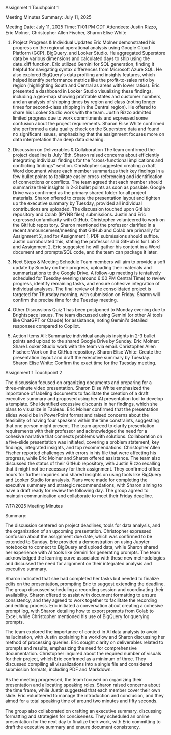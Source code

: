 Assignmet 1 Touchpoint 1

Meeting Minutes Summary: July 11, 2025

Meeting Date: July 11, 2025 Time: 11:01 PM CDT Attendees: Justin Rizzo, Eric Molner, Christopher Allen Fischer, Sharon Elise White

1. Project Progress & Individual Updates
Eric Molner demonstrated his progress on the regional operational analysis using Google Cloud Platform (GCP), BigQuery, and Looker Studio.
He aggregated Superstore data by various dimensions and calculated days to ship using the date_diff function.
Eric utilized Gemini for SQL generation, finding it helpful for navigating syntax differences from Microsoft Azure SQL.
He also explored BigQuery's data profiling and insights features, which helped identify performance metrics like the profit-to-sales ratio by region (highlighting South and Central as areas with lower ratios).
Eric presented a dashboard in Looker Studio visualizing these findings, including a geo-map showing profitable states and customer numbers, and an analysis of shipping times by region and class (noting longer times for second-class shipping in the Central region).
He offered to share his Looker Studio work with the team.
Justin Rizzo admitted limited progress due to work commitments and expressed some confusion about the project requirements.
Sharon Elise White confirmed she performed a data quality check on the Superstore data and found no significant issues, emphasizing that the assignment focuses more on data interpretation than deep data cleaning.

2. Discussion on Deliverables & Collaboration
The team confirmed the project deadline is July 18th.
Sharon raised concerns about efficiently integrating individual findings for the "cross-functional implications and conflicting findings" section.
Christopher suggested creating a draft Word document where each member summarizes their key findings in a few bullet points to facilitate easier cross-referencing and identification of connections or conflicts.
The team agreed that each member should summarize their insights in 2-3 bullet points as soon as possible.
Google Drive was confirmed as the primary shared folder for all project materials.
Sharon offered to create the presentation layout and tighten up the executive summary by Tuesday, provided all individual contributions are uploaded.
The discussion touched upon GitHub repository and Colab (IPYNB files) submissions.
Justin and Eric expressed unfamiliarity with GitHub. Christopher volunteered to work on the GitHub repository.
Sharon mentioned the professor clarified in a recent announcement/meeting that GitHub and Colab are primarily for Assignment 2, and for Assignment 1, PDF submissions should suffice. Justin corroborated this, stating the professor said GitHub is for Lab 2 and Assignment 2. Eric suggested he will gather his content in a Word document and prompts/SQL code, and the team can package it later.

3. Next Steps & Meeting Schedule
Team members will aim to provide a soft update by Sunday on their progress, uploading their materials and summarizations to the Google Drive.
A follow-up meeting is tentatively scheduled for Tuesday evening (around 6:00 PM Central Time) to review progress, identify remaining tasks, and ensure cohesive integration of individual analyses.
The final review of the consolidated project is targeted for Thursday morning, with submission on Friday.
Sharon will confirm the precise time for the Tuesday meeting.

4. Other Discussions
Quiz 1 has been postponed to Monday evening due to Brightspace issues. The team discussed using Gemini (or other AI tools like ChatGPT or Claude) for assistance, noting Gemini's detailed responses compared to Copilot.

5. Action Items
All: Summarize individual analysis insights in 2-3 bullet points and upload to the shared Google Drive by Sunday.
Eric Molner: Share Looker Studio work with the team via email.
Christopher Allen Fischer: Work on the GitHub repository.
Sharon Elise White: Create the presentation layout and draft the executive summary by Tuesday.
Sharon Elise White: Confirm the exact time for the Tuesday meeting.

Assignment 1 Touchpoint 2

The discussion focused on organizing documents and preparing for a three-minute video presentation. Sharon Elise White emphasized the importance of labeling documents to facilitate the creation of a draft executive summary and proposed using her AI presentation tool to develop a template. She identified excessive discounts in her findings, which she plans to visualize in Tableau.
Eric Molner confirmed that the presentation slides would be in PowerPoint format and raised concerns about the feasibility of having four speakers within the time constraints, suggesting that one person might present. The team agreed to clarify presentation requirements with their professor and acknowledged the need for a cohesive narrative that connects problems with solutions.
Collaboration on a five-slide presentation was initiated, covering a problem statement, key findings, integrated insights, and top recommendations. Christopher Allen Fischer reported challenges with errors in his file that were affecting his progress, while Eric Molner and Sharon offered assistance. The team also discussed the status of their GitHub repository, with Justin Rizzo recalling that it might not be necessary for their assignment.
They confirmed office hours for further inquiries and shared insights on using tools like BigQuery and Looker Studio for analysis. Plans were made for completing the executive summary and strategic recommendations, with Sharon aiming to have a draft ready for review the following day. The group agreed to maintain communication and collaborate to meet their Friday deadline.



7/17/2025 Meeting Minutes

Summary:

The discussion centered on project deadlines, tools for data analysis, and the organization of an upcoming presentation. Christopher expressed confusion about the assignment due date, which was confirmed to be extended to Sunday. Eric provided a demonstration on using Jupyter notebooks to connect to BigQuery and upload data, while Sharon shared her experience with AI tools like Gemini for generating prompts. The team acknowledged the learning curve associated with these new methodologies and discussed the need for alignment on their integrated analysis and executive summary.

Sharon indicated that she had completed her tasks but needed to finalize edits on the presentation, prompting Eric to suggest extending the deadline. The group discussed scheduling a recording session and coordinating their availability. Sharon offered to assist with document formatting to ensure consistency, and they agreed to work together to facilitate the recording and editing process. Eric initiated a conversation about creating a cohesive prompt log, with Sharon detailing how to export prompts from Colab to Excel, while Christopher mentioned his use of BigQuery for querying prompts.

The team explored the importance of context in AI data analysis to avoid hallucination, with Justin explaining his workflow and Sharon discussing her method of processing queries. Eric sought clarity on deliverables related to prompts and results, emphasizing the need for comprehensive documentation. Christopher inquired about the required number of visuals for their project, which Eric confirmed as a minimum of three. They discussed compiling all visualizations into a single file and considered submission formats, including PDF and Markdown.

As the meeting progressed, the team focused on organizing their presentation and allocating speaking roles. Sharon raised concerns about the time frame, while Justin suggested that each member cover their own slide. Eric volunteered to manage the introduction and conclusion, and they aimed for a total speaking time of around two minutes and fifty seconds.

The group also collaborated on crafting an executive summary, discussing formatting and strategies for conciseness. They scheduled an online presentation for the next day to finalize their work, with Eric committing to draft the executive summary and ensure document consistency.


